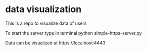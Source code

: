 # data visualization

This is a repo to visualize data of users

To start the server type in terminal python simple-https-server.py

Data can be visualized at https://localhost:4443
